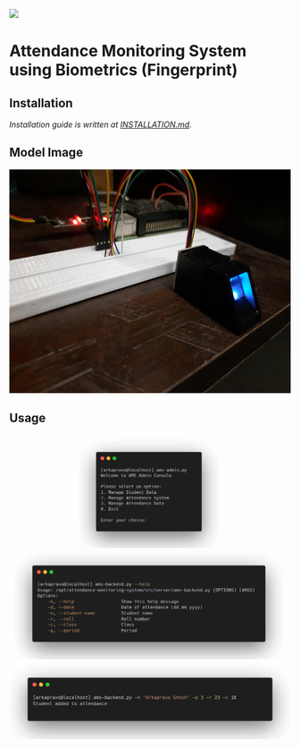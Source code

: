 ![](https://img.shields.io/badge/Work%20In%20Progress-informational)
# Attendance Monitoring System using Biometrics (Fingerprint)
## Installation

*Installation guide is written at [INSTALLATION.md](docs/INSTALLATION.md).*

## Model Image
<div align=center>
<img height=400
 src="docs/images/model.jpg">
</div>

## Usage
<div align=center>
<img align=center width=250 src="docs/images/ams-admin.png">&nbsp;
<img align=center width=480 src="docs/images/help.png">&nbsp;
<img width=800
 src="docs/images/example.png">
</div>
